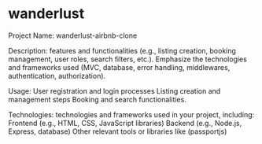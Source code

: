 # wanderlust
Project Name: wanderlust-airbnb-clone

Description:
features and functionalities (e.g., listing creation, booking management, user roles, search filters, etc.).
Emphasize the technologies and frameworks used (MVC, database, error handling, middlewares, authentication, authorization).

Usage:
User registration and login processes
Listing creation and management steps
Booking and search functionalities.

Technologies:
technologies and frameworks used in your project, including:
Frontend (e.g., HTML, CSS, JavaScript libraries)
Backend (e.g., Node.js, Express, database)
Other relevant tools or libraries like (passportjs)

